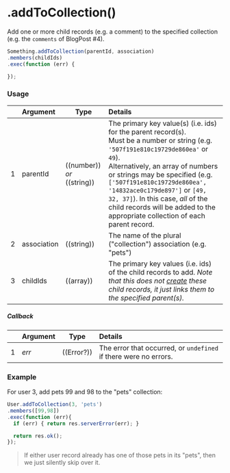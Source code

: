 # .addToCollection()

Add one or more child records (e.g. a comment) to the specified collection (e.g. the `comments` of BlogPost #4).

```javascript
Something.addToCollection(parentId, association)
.members(childIds)
.exec(function (err) {

});
```

### Usage

|   |     Argument        | Type                                         | Details                            |
|---|:--------------------|----------------------------------------------|:-----------------------------------|
| 1 |  parentId           | ((number)) _or_ ((string))                   | The primary key value(s) (i.e. ids) for the parent record(s). <br/>Must be a number or string (e.g. `'507f191e810c19729de860ea'` or `49`).  <br/>Alternatively, an array of numbers or strings may be specified (e.g. `['507f191e810c19729de860ea', '14832ace0c179de897']` or `[49, 32, 37]`).  In this case, _all_ of the child records will be added to the appropriate collection of each parent record.
| 2 |  association        | ((string))                                   | The name of the plural ("collection") association (e.g. "pets")
| 3 |  childIds           | ((array))                                    | The primary key values (i.e. ids) of the child records to add. _Note that this does not [create](http://sailsjs.com/documentation/reference/waterline-orm/models/create) these child records, it just links them to the specified parent(s)._


##### Callback

|   |     Argument        | Type                | Details |
|---|:--------------------|---------------------|:---------------------------------------------------------------------------------|
| 1 |    _err_            | ((Error?))          | The error that occurred, or `undefined` if there were no errors.


### Example

For user 3, add pets 99 and 98 to the "pets" collection:

```javascript
User.addToCollection(3, 'pets')
.members([99,98])
.exec(function (err){
  if (err) { return res.serverError(err); }

  return res.ok();
});
```

> If either user record already has one of those pets in its "pets", then we just silently skip over it.


<docmeta name="displayName" value=".addToCollection()">
<docmeta name="pageType" value="method">
